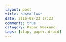```yaml
---
layout: post
title: "DataFlow"
date: 2016-08-23 17:23
comments: true
category: Paper Weekend
tags: [olap, paper，druid]
---
```




